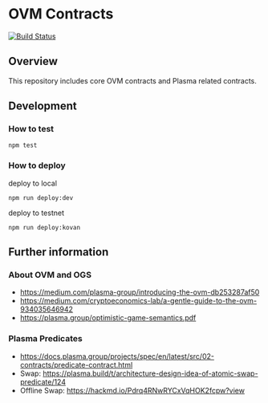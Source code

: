 # OVM Contracts

[![Build Status](https://travis-ci.org/cryptoeconomicslab/ovm-contracts.svg?branch=master)](https://travis-ci.org/cryptoeconomicslab/ovm-contracts)

## Overview

This repository includes core OVM contracts and Plasma related contracts.

## Development

### How to test

```
npm test
```

### How to deploy

deploy to local

```
npm run deploy:dev
```

deploy to testnet

```
npm run deploy:kovan
```

## Further information

### About OVM and OGS

* https://medium.com/plasma-group/introducing-the-ovm-db253287af50
* https://medium.com/cryptoeconomics-lab/a-gentle-guide-to-the-ovm-934035646942
* https://plasma.group/optimistic-game-semantics.pdf

### Plasma Predicates

* https://docs.plasma.group/projects/spec/en/latest/src/02-contracts/predicate-contract.html
* Swap: https://plasma.build/t/architecture-design-idea-of-atomic-swap-predicate/124
* Offline Swap: https://hackmd.io/Pdrq4RNwRYCxVqHOK2fcpw?view
